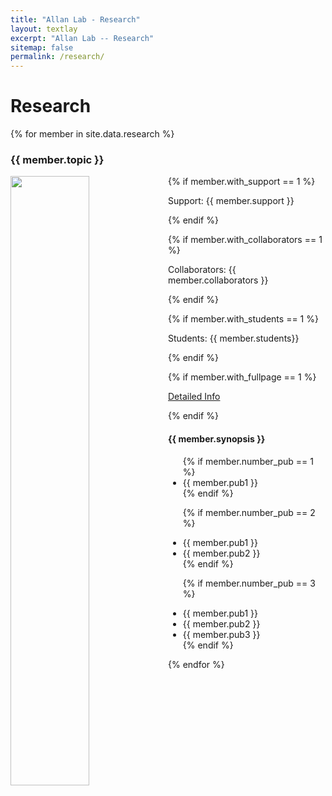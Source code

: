 ```yaml
---
title: "Allan Lab - Research"
layout: textlay
excerpt: "Allan Lab -- Research"
sitemap: false
permalink: /research/
---
```


# Research

{% for member in site.data.research %}
<div class="row">
<div class="col-sm-12">
 <div class="well">
  <h3><b>{{ member.topic }}</b></h3>
  <img src="{{ site.url }}{{ site.baseurl }}/images/respic/{{ member.image }}" class="img-responsive" width="50%" style="float: left" />

  {% if member.with_support == 1 %}
  <p><it>Support: {{ member.support }}</it></p>
  {% endif %}

  {% if member.with_collaborators == 1 %}
  <p><it>Collaborators: {{ member.collaborators }}</it></p>
  {% endif %}

  {% if member.with_students == 1 %}
  <p><it>Students: {{ member.students}}</it></p>
  {% endif %}

  {% if member.with_fullpage == 1 %} 
  <p><a href="{{ site.url }}{{ site.baseurl }}/_staticpages/{{member.fullpage}}">Detailed Info</a></p>
  {% endif %}

  <h4>{{ member.synopsis }}</h4>

  <ul style="overflow: hidden">
  {% if member.number_pub == 1 %}
  <li> {{ member.pub1 }} </li>
  {% endif %}

  {% if member.number_pub == 2 %}
  <li> {{ member.pub1 }} </li>
  <li> {{ member.pub2 }} </li>
  {% endif %}

  {% if member.number_pub == 3 %}
  <li> {{ member.pub1 }} </li>
  <li> {{ member.pub2 }} </li>
  <li> {{ member.pub3 }} </li>
  {% endif %}
  </ul>

  </div>
</div>
</div>
{% endfor %}


